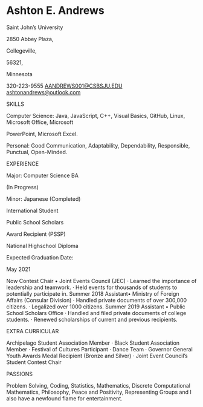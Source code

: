 
# Ashton E. Andrews

Saint John’s University

2850 Abbey Plaza,

Collegeville,

56321,

Minnesota

320-223-9555 AANDREWS001@CSBSJU.EDU ashtonandrews@outlook.com

SKILLS

Computer Science: Java, JavaScript, C++, Visual Basics, GitHub, Linux, Microsoft Office, Microsoft

PowerPoint, Microsoft Excel.

Personal: Good Communication, Adaptability, Dependability, Responsible, Punctual, Open-Minded.

EXPERIENCE

Major: Computer Science BA

(In Progress)

Minor: Japanese (Completed)

International Student

Public School Scholars

Award Recipient (PSSP)

National Highschool Diploma

Expected Graduation Date:

May 2021

Now Contest Chair • Joint Events Council (JEC) · Learned the importance of leadership and teamwork. · Held events for thousands of students to potentially participate in. Summer 2018 Assistant• Ministry of Foreign Affairs (Consular Division) · Handled private documents of over 300,000 citizens. · Legalized over 1000 citizens. Summer 2019 Assistant • Public School Scholars Office · Handled and filed private documents of college students. · Renewed scholarships of current and previous recipients.

EXTRA CURRICULAR

Archipelago Student Association Member · Black Student Association Member · Festival of Cultures Participant · Dance Team · Governor General Youth Awards Medal Recipient (Bronze and Silver) · Joint Event Council’s Student Contest Chair

PASSIONS

Problem Solving, Coding, Statistics, Mathematics, Discrete Computational Mathematics, Philosophy, Peace and Positivity, Representing Groups and I also have a newfound flame for entertainment.
<!--
**AANDREWS001/AANDREWS001** is a ✨ _special_ ✨ repository because its `README.md` (this file) appears on your GitHub profile.

Here are some ideas to get you started:

- 🔭 I’m currently working on ...
- 🌱 I’m currently learning ...
- 👯 I’m looking to collaborate on ...
- 🤔 I’m looking for help with ...
- 💬 Ask me about ...
- 📫 How to reach me: ...
- 😄 Pronouns: ...
- ⚡ Fun fact: ...
-->
